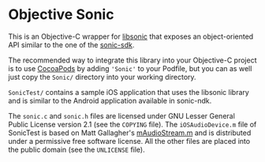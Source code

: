 Objective Sonic
===============

This is an Objective-C wrapper for
[libsonic](http://dev.vinux-project.org/sonic/) that exposes
an object-oriented API similar to the one of the
[sonic-sdk](https://github.com/waywardgeek/sonic-ndk/).

The recommended way to integrate
this library into your Objective-C project is to use
[CocoaPods](http://cocoapods.org/) by adding `'Sonic'` to your Podfile,
but you can as well just copy the `Sonic/` directory into your working
directory.

`SonicTest/` contains a sample iOS application that uses the libsonic
library and is similar to the Android application available in sonic-ndk.

The `sonic.c` and `sonic.h` files are licensed under GNU Lesser General
Public License version 2.1 (see the `COPYING` file). The
`iOSAudioDevice.m` file of SonicTest is based on Matt Gallagher's
[mAudioStream.m](https://github.com/mattgallagher/AudioStreamer/blob/master/Classes/AudioStreamer.m)
and is distributed under a permissive free software license.
All the other files are placed into the public domain
(see the `UNLICENSE` file).
